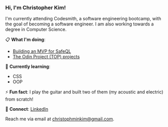 <h3>Hi, I'm Christopher Kim!</h3>
  
I'm currently attending Codesmith, a software engineering bootcamp, with the goal of becoming a software engineer. I am also working towards a degree in Computer Science.

📋 **What I'm doing**:

- [Building an MVP for SafeQL](https://github.com/oslabs-beta/SafeQL)
- [The Odin Project (TOP) projects](https://github.com/christophminkim/the-odin-project)

🌱 **Currently learning**:

- CSS
- OOP

⚡ **Fun fact**: I play the guitar and built two of them (my acoustic and electric) from scratch!

🤝 **Connect**: [LinkedIn](https://www.linkedin.com/in/chris-m-kim/)

Reach me via email at <a href="mailto:christophminkim@gmail.com">christophminkim@gmail.com</a>.
